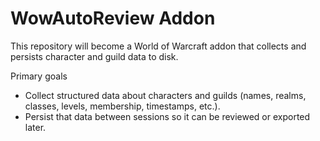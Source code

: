 # WowAutoReview Addon

This repository will become a World of Warcraft addon that collects and persists character and guild data to disk.

Primary goals
- Collect structured data about characters and guilds (names, realms, classes, levels, membership, timestamps, etc.).
- Persist that data between sessions so it can be reviewed or exported later.